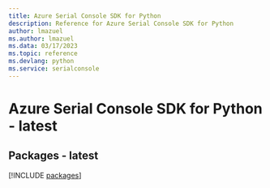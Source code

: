 ```yaml
---
title: Azure Serial Console SDK for Python
description: Reference for Azure Serial Console SDK for Python
author: lmazuel
ms.author: lmazuel
ms.data: 03/17/2023
ms.topic: reference
ms.devlang: python
ms.service: serialconsole
---
```

# Azure Serial Console SDK for Python - latest
## Packages - latest
[!INCLUDE [packages](serial-console-index.md)]